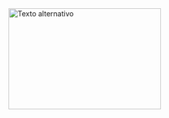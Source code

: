 <img src="https://images-wixmp-ed30a86b8c4ca887773594c2.wixmp.com/f/75e46d3e-db89-4c33-a632-fb5b8688da91/d8mmgt9-03202576-1f47-4605-b75b-5402f3c66942.gif?token=eyJ0eXAiOiJKV1QiLCJhbGciOiJIUzI1NiJ9.eyJzdWIiOiJ1cm46YXBwOjdlMGQxODg5ODIyNjQzNzNhNWYwZDQxNWVhMGQyNmUwIiwiaXNzIjoidXJuOmFwcDo3ZTBkMTg4OTgyMjY0MzczYTVmMGQ0MTVlYTBkMjZlMCIsIm9iaiI6W1t7InBhdGgiOiJcL2ZcLzc1ZTQ2ZDNlLWRiODktNGMzMy1hNjMyLWZiNWI4Njg4ZGE5MVwvZDhtbWd0OS0wMzIwMjU3Ni0xZjQ3LTQ2MDUtYjc1Yi01NDAyZjNjNjY5NDIuZ2lmIn1dXSwiYXVkIjpbInVybjpzZXJ2aWNlOmZpbGUuZG93bmxvYWQiXX0.vdehs-9IVSxbQnkmDz2WWkW73yunbvvGIvWCG5-qDrQ" width="300" height="200" alt="Texto alternativo">

